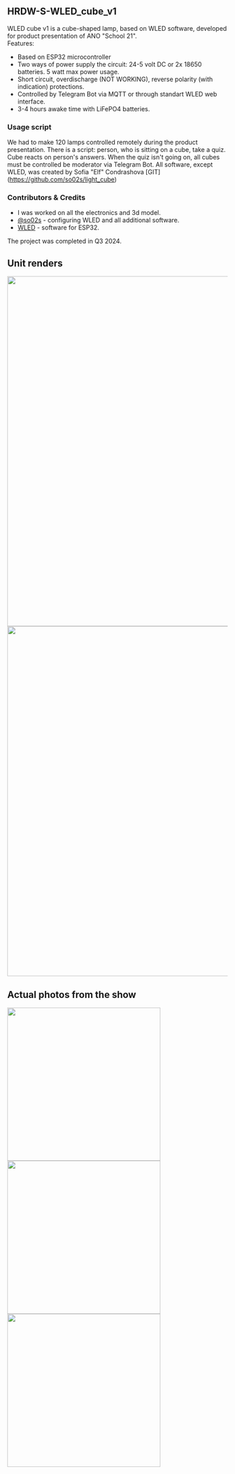 ## HRDW-S-WLED_cube_v1

WLED cube v1 is a cube-shaped lamp, based on WLED software, developed for product presentation of ANO "School 21".\
Features:
- Based on ESP32 microcontroller
- Two ways of power supply the circuit: 24-5 volt DC or 2x 18650 batteries. 5 watt max power usage.
- Short circuit, overdischarge (NOT WORKING), reverse polarity (with indication) protections.
- Controlled by Telegram Bot via MQTT or through standart WLED web interface.
- 3-4 hours awake time with LiFePO4 batteries.

### Usage script
We had to make 120 lamps controlled remotely during the product presentation. There is a script: person, who is sitting on a cube, take a quiz. Cube reacts on person's answers. When the quiz isn't going on, all cubes must be controlled be moderator via Telegram Bot. All software, except WLED, was created by Sofia "Elf" Condrashova [GIT]
(https://github.com/so02s/light_cube)

### Contributors & Credits
- I was worked on all the electronics and 3d model.
- [@so02s](https://github.com/so02s) - configuring WLED and all additional software.
- [WLED](https://github.com/Aircoookie/WLED?tab=readme-ov-file) - software for ESP32.

The project was completed in Q3 2024.

## Unit renders
<img src="https://github.com/user-attachments/assets/ada27089-f3e5-483a-a616-4741d4d0e2a0" width="800">
<img src="https://github.com/user-attachments/assets/b22d32ae-c808-4919-96cc-f24a9158cb64" width="800">

## Actual photos from the show
<img src="https://github.com/user-attachments/assets/08bb2bb9-2904-4cf6-9346-a1e07f8e5185" width="350">
<img src="https://github.com/user-attachments/assets/a75d993e-72a5-48f8-aa27-cf18315a92ca" width="350">
<img src="https://github.com/user-attachments/assets/c0f45c2a-9586-4e82-a7cd-4975cc58794f" width="350">
